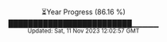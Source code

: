 <p align="center">
⏳Year Progress (86.16 %) <br>
█████████████████████████▁▁▁▁▁ <br>
<sub>Updated: Sat, 11 Nov 2023 12:02:57 GMT</sub>
</p>

